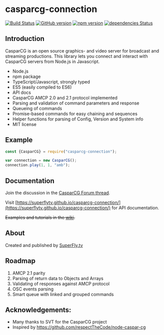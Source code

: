 # casparcg-connection

[![Build Status](https://travis-ci.org/SuperFlyTV/casparcg-connection.svg?branch=master)](https://travis-ci.org/SuperFlyTV/casparcg-connection)
[![GitHub version](https://badge.fury.io/gh/superflytv%2Fcasparcg-connection.svg)](https://badge.fury.io/gh/superflytv%2Fcasparcg-connection)
[![npm version](https://badge.fury.io/js/casparcg-connection.svg)](https://badge.fury.io/js/casparcg-connection)
[![dependencies Status](https://david-dm.org/superflytv/casparcg-connection/status.svg)](https://david-dm.org/superflytv/casparcg-connection)

## Introduction

CasparCG is an open source graphics- and video server for broadcast and streaming productions. This library lets you connect and interact with CasparCG servers from Node.js in Javascript.

- Node.js
- npm package
- TypeScript/Javascript, strongly typed
- ES5 (easily compiled to ES6)
- API docs
- CasparCG AMCP 2.0 and 2.1 protocol implemented
- Parsing and validation of command parameters and response
- Queueing of commands
- Promise-based commands for easy chaining and sequences
- Helper functions for parsing of Config, Version and System info
- MIT license


## Example
```javascript
const {CasparCG} = require("casparcg-connection");

var connection = new CasparCG();
connection.play(1, 1, "amb");
```

## Documentation
Join the discussion in the [CasparCG Forum thread](http://casparcg.com/forum/viewtopic.php?f=3&t=4061).

Visit [https://superflytv.github.io/casparcg-connection/](https://superflytv.github.io/casparcg-connection/) for API documentation.

~~Examples and tutorials in the [wiki](https://github.com/SuperFlyTV/casparcg-connection/wiki).~~

## About

Created and published by [SuperFly.tv](http://superfly.tv)

## Roadmap
1. AMCP 2.1 parity
2. Parsing of return data to Objects and Arrays
3. Validating of responses against AMCP protocol
4. OSC events parsing
5. Smart queue with linked and grouped commands

## Acknowledgements:
- Many thanks to SVT for the CasparCG project
- Inspired by https://github.com/respectTheCode/node-caspar-cg
